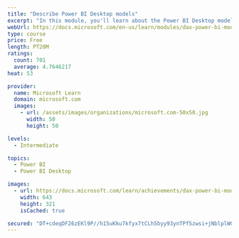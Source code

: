```yaml
---
title: "Describe Power BI Desktop models"
excerpt: "In this module, you'll learn about the Power BI Desktop model structure, star schema design basics, analytics queries, and report visual configuration. This module provides a strong foundation on which you can learn to optimize model designs and add model calculations."
webUrl: https://docs.microsoft.com/en-us/learn/modules/dax-power-bi-models/
type: course
price: Free
length: PT20M
ratings:
  count: 701
  average: 4.7646217
heat: 53

provider:
  name: Microsoft Learn
  domain: microsoft.com
  images:
    - url: /assets/images/organizations/microsoft.com-50x50.jpg
      width: 50
      height: 50

levels:
  - Intermediate

topics:
  - Power BI
  - Power BI Desktop

images:
  - url: https://docs.microsoft.com/learn/achievements/dax-power-bi-models-social.png
    width: 643
    height: 321
    isCached: true

secured: "DT+cdeqDF26zEKl9P//h15uKku7kfyx7tCLh5byy93ynTPf5zwsi+jNblplWQe2Lova5JTiLL7UF8iVIskf/zIRa7et219mM6iNPy1V4JqDM9jBvi0t2RhZsBIIzESEdb63VBdPAPydNjLwNjHGT83z7h1Ve9fZrO1Ww0AfrpcLaL5zWJMI2RYKSWZ26qGPAdxyQNeVRylNma3nuWx/Kzaubz4gAmBid+CNYKF/wqDQpNnLOB2PLTp/A72L7ckQnZkfsL2Q6xlVrU+DB8RkV9i5A0EKVdAuu6laDlFjfuGvP3ksXg2MkL0gcfK1osJp63+OeHqpSzyFz49X33IDjfWV2BchN8EJuzTbOMhkxg5XR6RigplNCn6aUKsj1AYb3doAHTnHA8a20vJMATnVa+j5ufo0aTp4WqKHemEW/sD4=;NhhDpH9YL9Sl9GuZoFtcAw=="
---
```


